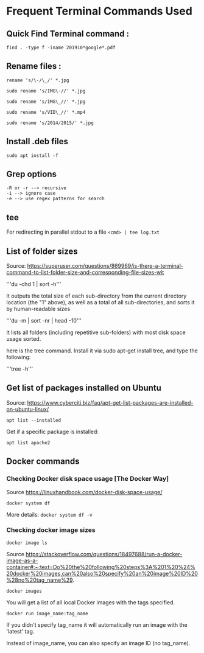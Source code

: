 # Frequent Terminal Commands Used

## Quick Find Terminal command :

`find . -type f -iname 201910*google*.pdf`

## Rename files :

```
rename 's/\-/\_/' *.jpg

sudo rename 's/IMG\-//' *.jpg

sudo rename 's/IMG\_//' *.jpg

sudo rename 's/VID\_//' *.mp4

sudo rename 's/2014/2015/' *.jpg
```

## Install .deb files

`sudo apt install -f`

## Grep options
```
-R or -r --> recursive
-i --> ignore case
-e --> use regex patterns for search
```

## tee

For redirecting in parallel stdout to a file
`<cmd> | tee log.txt`

## List of folder sizes

Source: https://superuser.com/questions/869969/is-there-a-terminal-command-to-list-folder-size-and-corresponding-file-sizes-wit

'''du -chd 1 | sort -h'''

It outputs the total size of each sub-directory from the current directory location (the "1" above), as well as a total of all sub-directories, and sorts it by human-readable sizes

'''du -m | sort -nr | head -10'''

It lists all folders (including repetitive sub-folders) with most disk space usage sorted.

here is the tree command. Install it via sudo apt-get install tree, and type the following:

'''tree -h'''

## Get list of packages installed on Ubuntu

Source: https://www.cyberciti.biz/faq/apt-get-list-packages-are-installed-on-ubuntu-linux/

```apt list --installed```

Get if a specific package is installed:

```apt list apache2```

## Docker commands

### Checking Docker disk space usage [The Docker Way]

Source https://linuxhandbook.com/docker-disk-space-usage/

```docker system df```

More details:
```docker system df -v```

### Checking docker image sizes
```docker image ls```

Source https://stackoverflow.com/questions/18497688/run-a-docker-image-as-a-container#:~:text=Do%20the%20following%20steps%3A%201%20%24%20docker%20images,can%20also%20specify%20an%20image%20ID%20%28no%20tag_name%29.

```docker images```

You will get a list of all local Docker images with the tags specified.

```docker run image_name:tag_name```

If you didn't specify tag_name it will automatically run an image with the 'latest' tag.

Instead of image_name, you can also specify an image ID (no tag_name).
